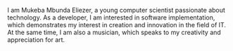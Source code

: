 I am Mukeba Mbunda Eliezer, a young computer scientist passionate about technology. As a developer, I am interested in software implementation, which demonstrates my interest in creation and innovation in the field of IT. At the same time, I am also a musician, which speaks to my creativity and appreciation for art.

<!---
Eliezermukeba123/Eliezermukeba123 is a ✨ special ✨ repository because its `README.md` (this file) appears on your GitHub profile.
You can click the Preview link to take a look at your changes.
--->
